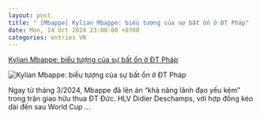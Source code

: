 ```yaml
---
layout: post
title: " [Mbappe] Kylian Mbappe: biểu tượng của sự bất ổn ở ĐT Pháp"
date: Mon, 14 Oct 2024 23:00:00 +0700
categories: entries VN
---
```

[Kylian Mbappe: biểu tượng của sự bất ổn ở ĐT Pháp](https://bongdaplus.vn/doi-tuyen-phap/kylian-mbappe-bieu-tuong-cua-su-bat-on-cua-dt-phap-4459542410.html)

![Kylian Mbappe: biểu tượng của sự bất ổn ở ĐT Pháp](https://cdn.bongdaplus.vn/Assets/Media/2024/10/14/76/mbappe-480.jpg)

Ngay từ tháng 3/2024, Mbappe đã lên án “khả năng lãnh đạo yếu kém” trong trận giao hữu thua ĐT Đức. HLV Didier Deschamps, với hợp đồng kéo dài đến sau World Cup ...


